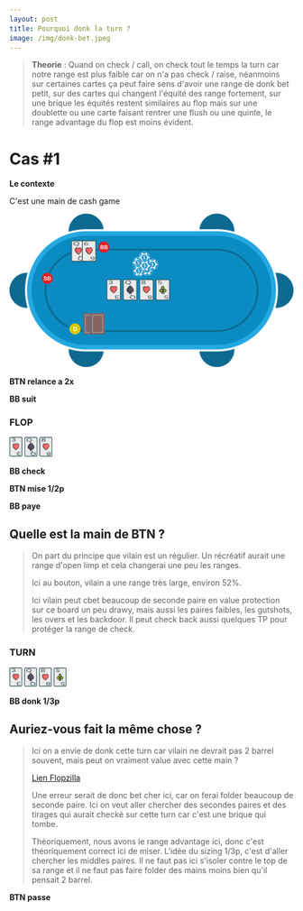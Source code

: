 ```yaml
---
layout: post
title: Pourquoi donk la turn ?
image: /img/donk-bet.jpeg
---
```

>**Theorie** :
>Quand on check / call, on check tout le temps la turn car notre range est plus faible car on n'a pas check / raise, néanmoins sur certaines cartes ça peut faire sens d'avoir une range de donk bet petit, sur des cartes qui changent l'équité des range fortement, sur une brique les équités restent similaires au flop mais sur une doublette ou une carte faisant rentrer une flush ou une quinte, le range advantage du flop est moins évident.

# Cas #1

**Le contexte**

C'est une main de cash game

![](../img/pkr/2018-07-30-donk-turn.svg)

**BTN relance a 2x**

**BB suit**

### FLOP
<img src="../img/pkr/2018-07-30-donk-turn-flop.png" width="15%" height="15%" />

**BB check**

**BTN mise 1/2p**

**BB paye**

## Quelle est la main de BTN ?
> On part du principe que vilain est un régulier. Un récréatif aurait une range d'open limp et cela changerai une peu les ranges.
> 
> Ici au bouton, vilain a une range très large, environ 52%.
> 
> Ici vilain peut cbet beaucoup de seconde paire en value protection sur ce board un peu drawy, mais aussi les paires faibles, les gutshots, les overs et les backdoor. Il peut check back aussi quelques TP pour protéger la range de check.

### TURN
<img src="../img/pkr/2018-07-30-donk-turn-turn.png" width="20%" height="20%" />

**BB donk 1/3p**

## Auriez-vous fait la même chose ?
> Ici on a envie de donk cette turn car vilain ne devrait pas 2 barrel souvent, mais peut on vraiment value avec cette main ?
> 
> [Lien Flopzilla](../flopzilla/2018-07-30-donk-turn)
> 
> Une erreur serait de donc bet cher ici, car on ferai folder beaucoup de seconde paire. Ici on veut aller chercher des secondes paires et des tirages qui aurait checké sur cette turn car c'est une brique qui tombe.
> 
> Théoriquement, nous avons le range advantage ici, donc c'est théoriquement correct ici de miser. L'idée du sizing 1/3p, c'est d'aller chercher les middles paires. Il ne faut pas ici s'isoler contre le top de sa range et il ne faut pas faire folder des mains moins bien qu'il pensait 2 barrel.

**BTN passe**
<!--stackedit_data:
eyJoaXN0b3J5IjpbMTA5NDYwMDkyNSwtODQzMDgzODE3LDcwMD
A0MjI0MSwtMTY4NjQ1MjIwMiwtMTQ2MTQ5MjU1NSwtMTY1OTgw
NTMwOCwxNTI5NDU2MDYwLC0xNDk3OTE1NTE2LDIwMDcxMDA3OD
MsLTEyNjk1OTk2OTAsNDA5Njg3NzE5LDY4MTQ5NDQ2MSwtMzM5
NjEwODY1LC04MjA2NDYxNTksNTU2NDgxMTc1XX0=
-->